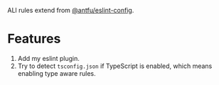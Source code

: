 ALl rules extend from [@antfu/eslint-config](https://github.com/antfu/eslint-config).

# Features
1. Add my eslint plugin.
2. Try to detect `tsconfig.json` if TypeScript is enabled, which means enabling type aware rules.
